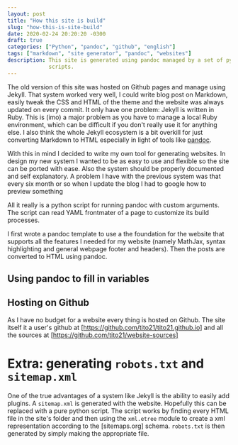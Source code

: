 ```yaml
---
layout: post
title: "How this site is build"
slug: "how-this-is-site-build"
date: 2020-02-24 20:20:20 -0300
draft: true
categories: ["Python", "pandoc", "github", "english"]
tags: ["markdown", "site generator", "pandoc", "websites"]
description: This site is generated using pandoc managed by a set of python
             scripts.
---
```


The old version of this site was hosted on Github pages and manage using Jekyll.
That system worked very well, I could write blog post on Markdown, easily tweak
the CSS and HTML of the theme and the website was always updated on every
commit. It only have one problem: Jekyll is written in Ruby. This is (imo) a
major problem as you have to manage a local Ruby environment, which can be
difficult if you don't really use it for anything else. I also think the whole
Jekyll ecosystem is a bit overkill for just converting Markdown to HTML
especially in light of tools like [pandoc](https://pandoc.org).

With this in mind I decided to write my own tool for generating websites. In
design my new system I wanted to be as easy to use and flexible so the site can
be ported with ease. Also the system should be properly documented and self
explanatory. A problem I have with the previous system was that every six month
or so when I update the blog I had to google how to preview something

All it really is a python script for running pandoc with custom arguments. The
script can read YAML frontmater of a page to customize its build processes.

I first wrote a pandoc template to use a the foundation for the website that
supports all the features I needed for my website (namely MathJax, syntax
highlighting and general webpage footer and headers). Then the posts are
converted to HTML using pandoc.

## Using pandoc to fill in variables



## Hosting on Github

As I have no budget for a website every thing is hosted on Github. The site
itself it a user's github at [https://github.com/tito21/tito21.github.io] and
all the sources at [https://github.com/tito21/website-sources]


# Extra: generating `robots.txt` and `sitemap.xml`

One of the true advantages of a system like Jekyll is the ability to easily add
plugins. A `sitemap.xml` is generated with the website. Hopefully this can be
replaced with a pure python script. The script works by finding every HTML file
in the site's folder and then using the `xml.etree` module to create a xml
representation according to the [sitemaps.org] schema. `robots.txt` is then
generated by simply making the appropriate file.

<script src="https://gist.github.com/tito21/f9ae856eee2f3f41b4da1490238a9097.js"></script>